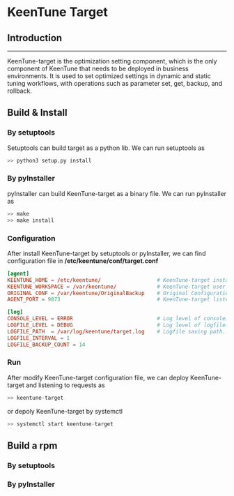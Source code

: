 # KeenTune Target  

## Introduction
---  
KeenTune-target is the optimization setting component, which is the only component of KeenTune that needs to be deployed in business environments. It is used to set optimized settings in dynamic and static tuning workflows, with operations such as parameter set, get, backup, and rollback.

## Build & Install
### By setuptools
Setuptools can build target as a python lib. We can run setuptools as  
```s
>> python3 setup.py install
```

### By pyInstaller
pyInstaller can build KeenTune-target as a binary file. We can run pyInstaller as  
```s
>> make
>> make install
```

### Configuration
After install KeenTune-target by setuptools or pyInstaller, we can find configuration file in **/etc/keentune/conf/target.conf**
```conf
[agent]
KEENTUNE_HOME = /etc/keentune/                  # KeenTune-target install path.
KEENTUNE_WORKSPACE = /var/keentune/             # KeenTune-target user file workspace.
ORIGINAL_CONF = /var/keentune/OriginalBackup    # Original Configuration backup path.
AGENT_PORT = 9873                               # KeenTune-target listening port.

[log]
CONSOLE_LEVEL = ERROR                           # Log level of console.
LOGFILE_LEVEL = DEBUG                           # Log level of logfile.
LOGFILE_PATH  = /var/log/keentune/target.log    # Logfile saving path.
LOGFILE_INTERVAL = 1                            
LOGFILE_BACKUP_COUNT = 14
```

### Run
After modify KeenTune-target configuration file, we can deploy KeenTune-target and listening to requests as 
```s
>> keentune-target
```
or depoly KeenTune-target by systemctl  
```s
>> systemctl start keentune-target
```

## Build a rpm
### By setuptools
### By pyInstaller